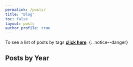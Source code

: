 ```yaml
---
permalink: /posts/
title: "Blog"
toc: false
layout: posts
author_profile: true
---
```

To see a list of posts by tags **[click here](https://aayushmalik.github.io/tags/)**.
{: .notice--danger}

## Posts by Year
